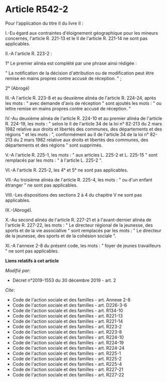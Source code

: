 # Article R542-2

Pour l'application du titre II du livre II :

I.-Eu égard aux contraintes d'éloignement géographique pour les mineurs concernés, l'article R. 221-13 et le II de l'article
R. 221-14 ne sont pas applicables.

II.-A l'article R. 223-2 :

1° Le premier alinéa est complété par une phrase ainsi rédigée :

" La notification de la décision d'attribution ou de modification peut être remise en mains propres contre accusé de
réception. " ;

2° (Abrogé)

III.-A l'article R. 223-8 et au deuxième alinéa de l'article R. 224-24, après les mots : " avec demande d'avis de réception "
sont ajoutés les mots : " ou lettre remise en mains propres contre accusé de réception. "

IV.-Au deuxième alinéa de l'article R. 224-10 et au premier alinéa de l'article R. 224-19, les mots : " selon le II de
l'article 34 de la loi n° 82-213 du 2 mars 1982 relative aux droits et libertés des communes, des départements et des régions
" et les mots : ", conformément au II de l'article 34 de la loi n° 82-213 du 2 mars 1982 relative aux droits et libertés des
communes, des départements et des régions " sont supprimés.

V.-A l'article R. 225-1, les mots : " aux articles L. 225-2 et L. 225-15 " sont remplacés par les mots : " à l'article L.
225-2 ".

VI.-A l'article R. 225-2, les 4° et 5° ne sont pas applicables.

VII.-Au troisième alinéa de l'article R. 225-4, les mots : " ou d'un enfant étranger " ne sont pas applicables.

VIII.-Les dispositions des sections 2 à 4 du chapitre V ne sont pas applicables.

IX.-(Abrogé).

X.-Au second alinéa de l'article R. 227-21 et à l'avant-dernier alinéa de l'article R. 227-22, les mots : " Le directeur
régional de la jeunesse, des sports et de la vie associative " sont remplacés par les mots : " Le directeur de la jeunesse,
des sports et de la cohésion sociale ".

XI.-A l'annexe 2-8 du présent code, les mots : " foyer de jeunes travailleurs " ne sont pas applicables.

**Liens relatifs à cet article**

_Modifié par_:

  - Décret n°2019-1553 du 30 décembre 2019 - art. 2

_Cite_:

  - Code de l'action sociale et des familles - art. Annexe 2-8
  - Code de l'action sociale et des familles - art. D226-3-6
  - Code de l'action sociale et des familles - art. R134-10
  - Code de l'action sociale et des familles - art. R221-13
  - Code de l'action sociale et des familles - art. R221-14
  - Code de l'action sociale et des familles - art. R223-2
  - Code de l'action sociale et des familles - art. R223-8
  - Code de l'action sociale et des familles - art. R224-10
  - Code de l'action sociale et des familles - art. R224-19
  - Code de l'action sociale et des familles - art. R224-24
  - Code de l'action sociale et des familles - art. R225-1
  - Code de l'action sociale et des familles - art. R225-2
  - Code de l'action sociale et des familles - art. R225-4
  - Code de l'action sociale et des familles - art. R227-21
  - Code de l'action sociale et des familles - art. R227-22
